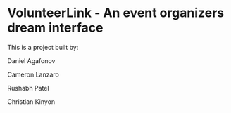 # VolunteerLink - An event organizers dream interface

This is a project built by:

Daniel Agafonov

Cameron Lanzaro

Rushabh Patel

Christian Kinyon
